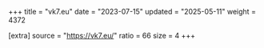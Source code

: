 +++
title = "vk7.eu"
date = "2023-07-15"
updated = "2025-05-11"
weight = 4372

[extra]
source = "https://vk7.eu/"
ratio = 66
size = 4
+++
